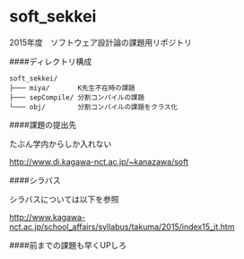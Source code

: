 # soft_sekkei

2015年度　ソフトウェア設計論の課題用リポジトリ


####ディレクトリ構成
```
soft_sekkei/
├─── miya/       K先生不在時の課題
├─── sepCompile/ 分割コンパイルの課題
└─── obj/        分割コンパイルの課題をクラス化
```

####課題の提出先

たぶん学内からしか入れない

http://www.di.kagawa-nct.ac.jp/~kanazawa/soft


####シラバス

シラバスについては以下を参照

http://www.kagawa-nct.ac.jp/school_affairs/syllabus/takuma/2015/index15_it.htm


####前までの課題も早くUPしろ
